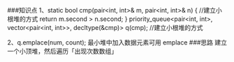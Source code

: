 ###知识点
1、static bool cmp(pair<int, int>& m, pair<int, int>& n) {                 //建立小根堆的方式
        return m.second > n.second;
    }
 priority_queue<pair<int, int>, vector<pair<int, int>>, decltype(&cmp)> q(cmp);     //建立小根堆的方式

2、q.emplace(num, count);             最小堆中加入数据元素可用 emplace
###思路
建立一个小顶堆，然后遍历「出现次数数组」